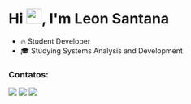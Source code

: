<h1 align="left">Hi <img src="https://raw.githubusercontent.com/kaueMarques/kaueMarques/master/hi.gif" width="30px">, I'm Leon Santana</h1>

- 🔥 Student Developer
- 🎓 Studying Systems Analysis and Development 

### Contatos:

<div>
<a href="https://instagram.com/@leonsantana210/" target="_blank"><img src="https://img.shields.io/badge/-Instagram-%23E4405F?style=for-the-badge&logo=instagram&logoColor=white" target="_blank"></a>
<a href = "mailto:leon.santana854@gmail.com"><img src="https://img.shields.io/badge/Gmail-D14836?style=for-the-badge&logo=gmail&logoColor=white" target="_blank"></a>
<a href="https://www.linkedin.com/in/leon-santana-8b5041193/" target="_blank"><img src="https://img.shields.io/badge/-LinkedIn-%230077B5?style=for-the-badge&logo=linkedin&logoColor=white" target="_blank"></a>   
</div>
